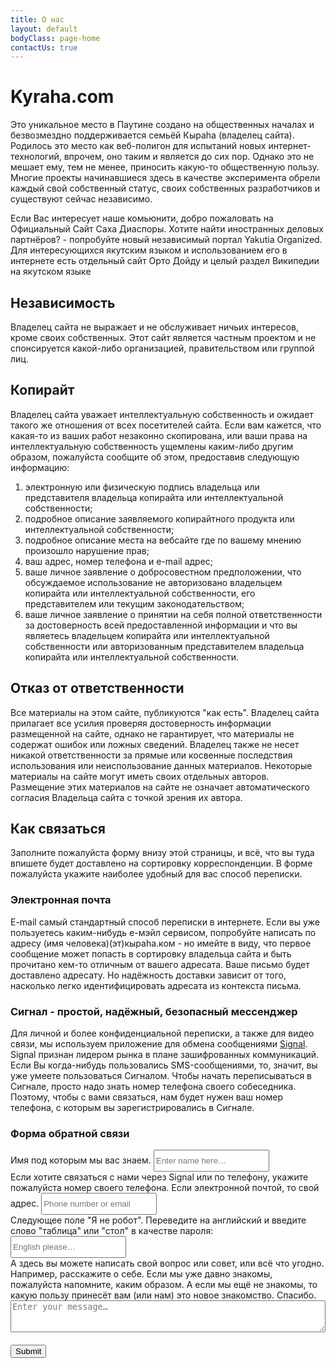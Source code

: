 ```yaml
---
title: О нас
layout: default
bodyClass: page-home
contactUs: true
---
```


# Kyraha.com

Это уникальное место в Паутине создано на общественных началах и безвозмездно поддерживается семьёй Кыраhа (владелец сайта). Родилось это место как веб-полигон для испытаний новых интернет-технологий, впрочем, оно таким и является до сих пор. Однако это не мешает ему, тем не менее, приносить какую-то общественную пользу. Многие проекты начинавшиеся здесь в качестве эксперимента обрели каждый свой собственный статус, своих собственных разработчиков и существуют сейчас независимо.

Если Вас интересует наше комьюнити, добро пожаловать на Официальный Сайт Саха Диаспоры. Хотите найти иностранных деловых партнёров? - попробуйте новый независимый портал Yakutia Organized. Для интересующихся якутским языком и использованием его в интернете есть отдельный сайт Орто Дойду и целый раздел Википедии на якутском языке

## Независимость

Владелец сайта не выражает и не обслуживает ничьих интересов, кроме своих собственных. Этот сайт является частным проектом и не спонсируется какой-либо организацией, правительством или группой лиц.

## Копирайт

Владелец сайта уважает интеллектуальную собственность и ожидает такого же отношения от всех посетителей сайта. Если вам кажется, что какая-то из ваших работ незаконно скопирована, или ваши права на интеллектуальную собственность ущемлены каким-либо другим образом, пожалуйста сообщите об этом, предоставив следующую информацию:

1.    электронную или физическую подпись владельца или представителя владельца копирайта или интеллектуальной собственности;
1.    подробное описание заявляемого копирайтного продукта или интеллектуальной собственности;
1.    подробное описание места на вебсайте где по вашему мнению произошло нарушение прав;
1.    ваш адрес, номер телефона и e-mail адрес;
1.    ваше личное заявление о добросовестном предположении, что обсуждаемое использование не авторизовано владельцем копирайта или интеллектуальной собственности, его представителем или текущим законодательством;
1.    ваше личное заявление о принятии на себя полной ответственности за достоверность всей предоставленной информации и что вы являетесь владельцем копирайта или интеллектуальной собственности или авторизованным представителем владельца копирайта или интеллектуальной собственности.

## Отказ от ответственности

Все материалы на этом сайте, публикуются "как есть". Владелец сайта прилагает все усилия проверяя достоверность информации размещенной на сайте, однако не гарантирует, что материалы не содержат ошибок или ложных сведений. Владелец также не несет никакой ответственности за прямые или косвенные последствия использования или неиспользование данных материалов. Некоторые материалы на сайте могут иметь своих отдельных авторов. Размещение этих материалов на сайте не означает автоматического согласия Владельца сайта с точкой зрения их автора.

## Как связаться

Заполните пожалуйста форму внизу этой страницы, и всё, что вы туда впишете будет доставлено на сортировку корреспонденции. В форме пожалуйста укажите наиболее удобный для вас способ переписки.

### Электронная почта

E-mail самый стандартный способ переписки в интернете. Если вы уже пользуетесь каким-нибудь е-мэйл сервисом, попробуйте написать по адресу (имя человека)(эт)кыраһа.ком - но имейте в виду, что первое сообщение может попасть в сортировку владельца сайта и быть прочитано кем-то отличным от вашего адресата. Ваше письмо будет доставлено адресату. Но надёжность доставки зависит от того, насколько легко идентифицировать адресата из контекста письма. 

### Сигнал - простой, надёжный, безопасный мессенджер

Для личной и более конфиденциальной переписки, а также для видео связи, мы используем приложение для обмена сообщениями [Signal](https://signal.org/ru/). Signal признан лидером рынка в плане зашифрованных коммуникаций.  Если Вы когда-нибудь пользовались SMS-сообщениями, то, значит, вы уже умеете пользоваться Сигналом. Чтобы начать переписываться в Сигнале, просто надо знать номер телефона своего собеседника. Поэтому, чтобы с вами связаться, нам будет нужен ваш номер телефона, с которым вы зарегистрировались в Сигнале.

### Форма обратной связи

<form id="contact-form" method="post">
    Имя под которым мы вас знаем.
    <input type="text" style="height:35px;" id="name-input" placeholder="Enter name here…" class="form-control" style="width:100%;" /><br/>
    Если хотите связаться с нами через Signal или по телефону, укажите пожалуйста номер своего телефона. Если электронной почтой, то свой адрес.
    <input type="phone" style="height:35px;" id="phone-input" placeholder="Phone number or email" class="form-control" style="width:100%;"/><br/>
    Следующее поле "Я не робот". Переведите на английский и введите слово "таблица" или "стол" в качестве пароля:
    <input type="email" style="height:35px;" id="email-input" placeholder="English please…" class="form-control" style="width:100%;"/><br/>
    А здесь вы можете написать свой вопрос или совет, или всё что угодно. Например, расскажите о себе. Если мы уже давно знакомы, пожалуйста напомните, каким образом. А если мы ещё не знакомы, то какую пользу принесёт вам (или нам) это новое знакомство. Спасибо.
    <textarea id="description-input" rows="3" placeholder="Enter your message…" class="form-control" style="width:100%;"></textarea><br/>
    <button type="button" onClick="submitToAPI(event)" class="btn btn-lg" style="margin-top:20px;">Submit</button>
</form>
